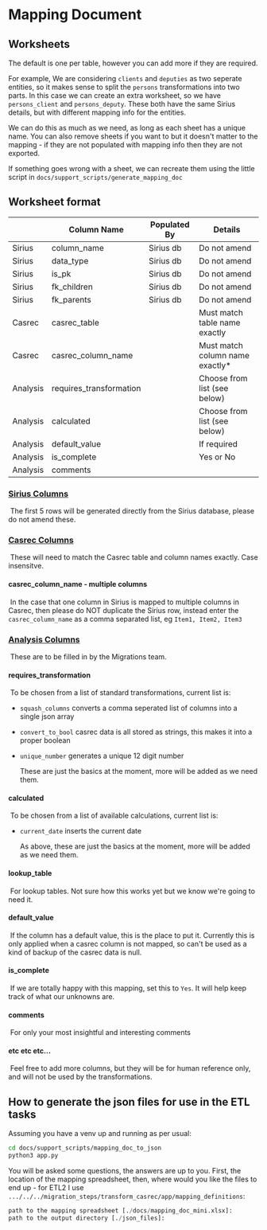 # Mapping Document

## Worksheets

The default is one per table, however you can add more if they are required.

For example, We are considering `clients` and `deputies` as two seperate entities, so it makes sense to split the `persons` transformations into two parts. In this case we can create an extra worksheet, so we have `persons_client` and `persons_deputy`. These both have the same Sirius details, but with different mapping info for the entities.

We can do this as much as we need, as long as each sheet has a unique name. You can also remove sheets if you want to but it doesn't matter to the mapping - if they are not populated with mapping info then they are not exported.

If something goes wrong with a sheet, we can recreate them using the little script in `docs/support_scripts/generate_mapping_doc`

## Worksheet format


|          | Column Name             | Populated By | Details                         |
| -------- | ----------------------- | ------------ | ------------------------------- |
| Sirius   | column_name             | Sirius db    | Do not amend                    |
| Sirius   | data_type               | Sirius db    | Do not amend                    |
| Sirius   | is_pk                   | Sirius db    | Do not amend                    |
| Sirius   | fk_children             | Sirius db    | Do not amend                    |
| Sirius   | fk_parents              | Sirius db    | Do not amend                    |
| Casrec   | casrec_table            |              | Must match table name exactly   |
| Casrec   | casrec_column_name      |              | Must match column name exactly* |
| Analysis | requires_transformation |              | Choose from list (see below)    |
| Analysis | calculated              |              | Choose from list (see below)    |
| Analysis | default_value           |              | If required                     |
| Analysis | is_complete             |              | Yes or No                       |
| Analysis | comments                |              |                                 |



### <u>Sirius Columns</u>

​	The first 5 rows will be generated directly from the Sirius database, please do not amend these.

### <u>Casrec Columns</u>

​	These will need to match the Casrec table and column names exactly. Case insensitve.

#### casrec_column_name - multiple columns

​	In the case that one column in Sirius is mapped to multiple columns in Casrec, then please do NOT duplicate the Sirius row, instead enter the `casrec_column_name` as a comma separated list, eg `Item1, Item2, Item3`

### <u>Analysis Columns</u>

​	These are to be filled in by the Migrations team.

#### requires_transformation

​	To be chosen from a list of standard transformations, current list is:

* `squash_columns`  converts a comma seperated list of columns into a single json array

* `convert_to_bool` casrec data is all stored as strings, this makes it into a proper boolean

* `unique_number` generates a unique 12 digit number

  These are just the basics at the moment, more will be added as we need them.

#### calculated

​	To be chosen from a list of available calculations, current list is:

* `current_date`  inserts the current date

  As above, these are just the basics at the moment, more will be added as we need them.

#### lookup_table

​	For lookup tables. Not sure how this works yet but we know we're going to need it.

#### default_value

​	If the column has a default value, this is the place to put it. Currently this is only applied when a casrec column is not mapped, so can't be used as a kind of backup of the casrec data is null.

#### is_complete

​	If we are totally happy with this mapping, set this to `Yes`. It will help keep track of what our unknowns are.

#### comments

​	For only your most insightful and interesting comments

#### etc etc etc...

​	Feel free to add more columns, but they will be for human reference only, and will not be used by the transformations.



## How to generate the json files for use in the ETL tasks

Assuming you have a venv up and running as per usual:

```bash
cd docs/support_scripts/mapping_doc_to_json
python3 app.py
```

You will be asked some questions, the answers are up to you. First, the location of the mapping spreadsheet, then, where would you like the files to end up - for ETL2 I use `.../../../migration_steps/transform_casrec/app/mapping_definitions`:

```python
path to the mapping spreadsheet [./docs/mapping_doc_mini.xlsx]:
path to the output directory [./json_files]:
```



